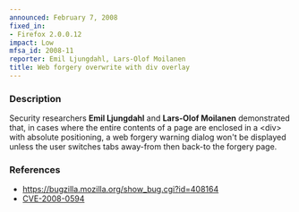 ```yaml
---
announced: February 7, 2008
fixed_in:
- Firefox 2.0.0.12
impact: Low
mfsa_id: 2008-11
reporter: Emil Ljungdahl, Lars-Olof Moilanen
title: Web forgery overwrite with div overlay
---
```


<h3>Description</h3>

<p>Security researchers <strong>Emil Ljungdahl</strong> and
<strong>Lars-Olof Moilanen</strong> demonstrated that, in cases where
the entire contents of a page are enclosed in a &lt;div&gt; with
absolute positioning, a web forgery warning dialog won't be displayed
unless the user switches tabs away-from then back-to the forgery page.</p>

<h3>References</h3>

<ul>
  <li><a href="https://bugzilla.mozilla.org/show_bug.cgi?id=408164">
       https://bugzilla.mozilla.org/show_bug.cgi?id=408164</a></li>

  <li><a class="ex-ref" href="http://cve.mitre.org/cgi-bin/cvename.cgi?name=CVE-2008-0594">
       CVE-2008-0594</a></li>

</ul>



